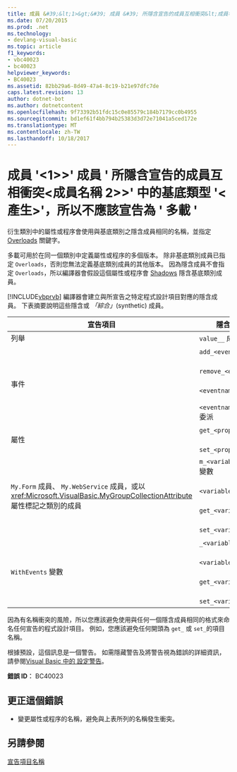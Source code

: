 ```yaml
---
title: 成員 &#39;&lt;1>&gt;&#39; 成員 &#39; 所隱含宣告的成員互相衝突&lt;成員名稱 2>&gt;&#39; 中的基底類型 &#39;&lt;產生&gt;&#39;，所以不應該宣告為 &#39; 多載 &#39;
ms.date: 07/20/2015
ms.prod: .net
ms.technology:
- devlang-visual-basic
ms.topic: article
f1_keywords:
- vbc40023
- bc40023
helpviewer_keywords:
- BC40023
ms.assetid: 82bb29a6-8d49-47a4-8c19-b21e97dfc7de
caps.latest.revision: 13
author: dotnet-bot
ms.author: dotnetcontent
ms.openlocfilehash: 9f73392b51fdc15c0e85579c184b7179cc0b4955
ms.sourcegitcommit: bd1ef61f4bb794b25383d3d72e71041a5ced172e
ms.translationtype: MT
ms.contentlocale: zh-TW
ms.lasthandoff: 10/18/2017
---
```

# <a name="member-39ltmembername1gt39-conflicts-with-a-member-implicitly-declared-for-member-39ltmembername2gt39-in-the-base-type-39ltbasetypenamegt39-and-so-should-not-be-declared-39overloads39"></a>成員 &#39;&lt;1>&gt;&#39; 成員 &#39; 所隱含宣告的成員互相衝突&lt;成員名稱 2>&gt;&#39; 中的基底類型 &#39;&lt;產生&gt;&#39;，所以不應該宣告為 &#39; 多載 &#39;
衍生類別中的屬性或程序會使用與基底類別之隱含成員相同的名稱，並指定 [Overloads](../../visual-basic/language-reference/modifiers/overloads.md) 關鍵字。  
  
 多載可用於在同一個類別中定義屬性或程序的多個版本。 除非基底類別成員已指定 `Overloads`，否則您無法定義基底類別成員的其他版本。 因為隱含成員不會指定 `Overloads`，所以編譯器會假設這個屬性或程序會 [Shadows](../../visual-basic/language-reference/modifiers/shadows.md) 隱含基底類別成員。  
  
 [!INCLUDE[vbprvb](~/includes/vbprvb-md.md)] 編譯器會建立與所宣告之特定程式設計項目對應的隱含成員。 下表摘要說明這些隱含或 *「綜合」*(synthetic) 成員。  
  
|宣告項目|隱含建立的成員|  
|----------------------|--------------------------------|  
|列舉|`value__` 成員|  
|事件|`add_<eventname>` 程序<br /><br /> `remove_<eventname>` 程序<br /><br /> `<eventname>Event` 欄位<br /><br /> `<eventname>EventHandler` 委派|  
|屬性|`get_<propertyname>` 程序<br /><br /> `set_<propertyname>` 程序|  
|`My.Form` 成員、 `My.WebService` 成員，或以 <xref:Microsoft.VisualBasic.MyGroupCollectionAttribute> 屬性標記之類別的成員|`m_<variablename>` `Static` 變數<br /><br /> `<variablename>` 屬性<br /><br /> `get_<variablename>` 程序<br /><br /> `set_<variablename>` 程序|  
|`WithEvents` 變數|`_<variablename>` 變數<br /><br /> `<variablename>` 屬性<br /><br /> `get_<variablename>` 程序<br /><br /> `set_<variablename>` 程序|  
  
 因為有名稱衝突的風險，所以您應該避免使用與任何一個隱含成員相同的格式來命名任何宣告的程式設計項目。 例如，您應該避免任何開頭為 `get_` 或 `set_`的項目名稱。  
  
 根據預設，這個訊息是一個警告。 如需隱藏警告及將警告視為錯誤的詳細資訊，請參閱[Visual Basic 中的 設定警告](/visualstudio/ide/configuring-warnings-in-visual-basic)。  
  
 **錯誤 ID︰** BC40023  
  
## <a name="to-correct-this-error"></a>更正這個錯誤  
  
-   變更屬性或程序的名稱，避免與上表所列的名稱發生衝突。  
  
## <a name="see-also"></a>另請參閱  
 [宣告項目名稱](../../visual-basic/programming-guide/language-features/declared-elements/declared-element-names.md)
